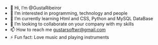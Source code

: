 - 👋 Hi, I’m @GustaRibeiror
- 👀 I’m interested in programming, technology and people
- 🌱 I’m currently learning Html and CSS, Python and MySQL DataBase
- 💞️ I’m looking to collaborate on your company with my skills
- 📫 How to reach me gustarsoftwr@gmail.com
- ⚡ Fun fact: Love music and playing instruments 

<!---
GustaRibeiror/GustaRibeiror is a ✨ special ✨ repository because its `README.md` (this file) appears on your GitHub profile.
You can click the Preview link to take a look at your changes.
--->
